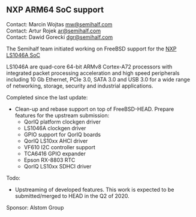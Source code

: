 ## NXP ARM64 SoC support ##

Contact: Marcin Wojtas <mw@semihalf.com>  
Contact: Artur Rojek <ar@semihalf.com>  
Contact: Dawid Gorecki <dgr@semihalf.com>  

The Semihalf team initiated working on FreeBSD support for the
[NXP LS1046A SoC](https://www.nxp.com/products/processors-and-microcontrollers/arm-based-processors-and-mcus/qoriq-layerscape-arm-processors/qoriq-layerscape-1046a-and-1026a-multicore-communications-processors:LS1046A)

LS1046A are quad-core 64-bit ARMv8 Cortex-A72 processors with
integrated packet processing acceleration and high speed peripherals
including 10 Gb Ethernet, PCIe 3.0, SATA 3.0 and USB 3.0 for a wide
range of networking, storage, security and industrial applications.

Completed since the last update:
  * Clean-up and rebase support on top of FreeBSD-HEAD. Prepare features
    for the upstream submission:
    * QorIQ platform clockgen driver
    * LS1046A clockgen driver
    * GPIO support for QorIQ boards
    * QorIQ LS10xx AHCI driver
    * VF610 I2C controller support
    * TCA6416 GPIO expander
    * Epson RX-8803 RTC
    * QorIQ LS10xx SDHCI driver

Todo:
   * Upstreaming of developed features. This work is expected to
     be submitted/merged to HEAD in the Q2 of 2020.

Sponsor: Alstom Group

